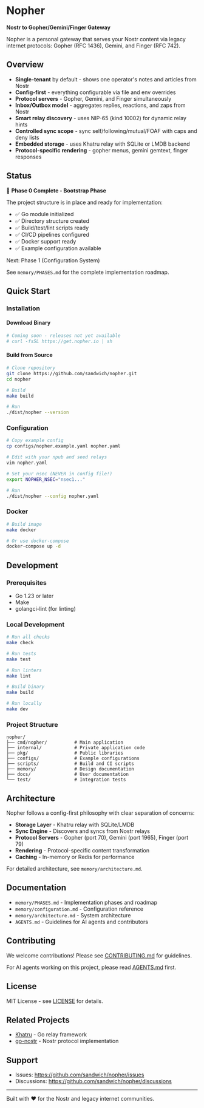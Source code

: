 # Nopher

**Nostr to Gopher/Gemini/Finger Gateway**

Nopher is a personal gateway that serves your Nostr content via legacy internet protocols: Gopher (RFC 1436), Gemini, and Finger (RFC 742).

## Overview

- **Single-tenant** by default - shows one operator's notes and articles from Nostr
- **Config-first** - everything configurable via file and env overrides
- **Protocol servers** - Gopher, Gemini, and Finger simultaneously
- **Inbox/Outbox model** - aggregates replies, reactions, and zaps from Nostr
- **Smart relay discovery** - uses NIP-65 (kind 10002) for dynamic relay hints
- **Controlled sync scope** - sync self/following/mutual/FOAF with caps and deny lists
- **Embedded storage** - uses Khatru relay with SQLite or LMDB backend
- **Protocol-specific rendering** - gopher menus, gemini gemtext, finger responses

## Status

🚧 **Phase 0 Complete - Bootstrap Phase**

The project structure is in place and ready for implementation:
- ✅ Go module initialized
- ✅ Directory structure created
- ✅ Build/test/lint scripts ready
- ✅ CI/CD pipelines configured
- ✅ Docker support ready
- ✅ Example configuration available

Next: Phase 1 (Configuration System)

See `memory/PHASES.md` for the complete implementation roadmap.

## Quick Start

### Installation

#### Download Binary

```bash
# Coming soon - releases not yet available
# curl -fsSL https://get.nopher.io | sh
```

#### Build from Source

```bash
# Clone repository
git clone https://github.com/sandwich/nopher.git
cd nopher

# Build
make build

# Run
./dist/nopher --version
```

### Configuration

```bash
# Copy example config
cp configs/nopher.example.yaml nopher.yaml

# Edit with your npub and seed relays
vim nopher.yaml

# Set your nsec (NEVER in config file!)
export NOPHER_NSEC="nsec1..."

# Run
./dist/nopher --config nopher.yaml
```

### Docker

```bash
# Build image
make docker

# Or use docker-compose
docker-compose up -d
```

## Development

### Prerequisites

- Go 1.23 or later
- Make
- golangci-lint (for linting)

### Local Development

```bash
# Run all checks
make check

# Run tests
make test

# Run linters
make lint

# Build binary
make build

# Run locally
make dev
```

### Project Structure

```
nopher/
├── cmd/nopher/          # Main application
├── internal/            # Private application code
├── pkg/                 # Public libraries
├── configs/             # Example configurations
├── scripts/             # Build and CI scripts
├── memory/              # Design documentation
├── docs/                # User documentation
└── test/                # Integration tests
```

## Architecture

Nopher follows a config-first philosophy with clear separation of concerns:

- **Storage Layer** - Khatru relay with SQLite/LMDB
- **Sync Engine** - Discovers and syncs from Nostr relays
- **Protocol Servers** - Gopher (port 70), Gemini (port 1965), Finger (port 79)
- **Rendering** - Protocol-specific content transformation
- **Caching** - In-memory or Redis for performance

For detailed architecture, see `memory/architecture.md`.

## Documentation

- `memory/PHASES.md` - Implementation phases and roadmap
- `memory/configuration.md` - Configuration reference
- `memory/architecture.md` - System architecture
- `AGENTS.md` - Guidelines for AI agents and contributors

## Contributing

We welcome contributions! Please see [CONTRIBUTING.md](CONTRIBUTING.md) for guidelines.

For AI agents working on this project, please read [AGENTS.md](AGENTS.md) first.

## License

MIT License - see [LICENSE](LICENSE) for details.

## Related Projects

- [Khatru](https://github.com/fiatjaf/khatru) - Go relay framework
- [go-nostr](https://github.com/nbd-wtf/go-nostr) - Nostr protocol implementation

## Support

- Issues: https://github.com/sandwich/nopher/issues
- Discussions: https://github.com/sandwich/nopher/discussions

---

Built with ❤️ for the Nostr and legacy internet communities.
